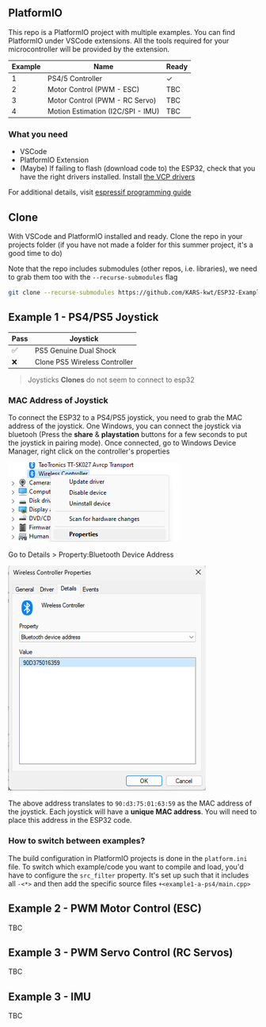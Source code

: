 ## PlatformIO


This repo is a PlatformIO project with multiple examples. You can find PlatformIO under VSCode extensions. All the tools required for your microcontroller will be provided by the extension. 

| Example | Name | Ready |
|---------|------|--------|
| 1       | PS4/5 Controller | ✓ |
| 2       | Motor Control (PWM - ESC) | TBC |
| 3       | Motor Control (PWM - RC Servo) | TBC |
| 4       | Motion Estimation (I2C/SPI - IMU) | TBC |

### What you need
- VSCode
- PlatformIO Extension
- (Maybe) If failing to flash (download code to) the ESP32, check that you have the right drivers installed. Install [the VCP drivers](https://www.silabs.com/developers/usb-to-uart-bridge-vcp-drivers?tab=downloads)

For additional details, visit [espressif programming guide](https://docs.espressif.com/projects/esp-idf/en/stable/esp32/get-started/windows-setup.html)

## Clone
With VSCode and PlatformIO installed and ready. Clone the repo in your projects folder (if you have not made a folder for this summer project, it's a good time to do)

Note that the repo includes submodules (other repos, i.e. libraries), we need to grab them too with the `--recurse-submodules` flag

```bash
git clone --recurse-submodules https://github.com/KARS-kwt/ESP32-Examples.git
```


## Example 1 - PS4/PS5 Joystick
| Pass | Joystick |
|------|----------|
|   ✅  | PS5 Genuine Dual Shock |
|   ❌  | Clone PS5 Wireless Controller | 

> Joysticks **Clones** do not seem to connect to esp32
> 
### MAC Address of Joystick
To connect the ESP32 to a PS4/PS5 joystick, you need to grab the MAC address of the joystick. 
One Windows, you can connect the joystick via bluetooh (Press the **share** & **playstation** buttons for a few seconds to put the joystick in pairing mode). Once connected, go to Windows Device Manager, right click on the controller's properties

![alt text](instructions/device-manager.png)

Go to Details > Property:Bluetooth Device Address

![alt text](instructions/device-manager-address.png)

The above address translates to `90:d3:75:01:63:59` as the MAC address of the joystick. Each joystick will have a **unique MAC address**. You will need to place this address in the ESP32 code. 


### How to switch between examples?
The build configuration in PlatformIO projects is done in the `platform.ini` file. To switch which example/code you want to compile and load, you'd have to configure the `src_filter` property. It's set up such that it includes all `-<*>` and then add the specific source files `+<example1-a-ps4/main.cpp>` 


## Example 2 - PWM Motor Control (ESC)

TBC

## Example 3 - PWM Servo Control (RC Servos)
TBC

## Example 3 - IMU

TBC